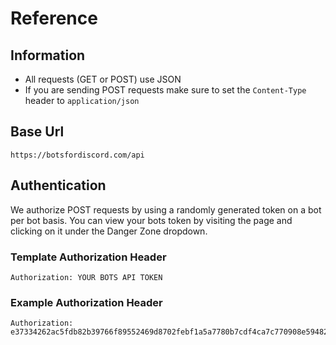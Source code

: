 # Reference

## Information

* All requests \(GET or POST\) use JSON
* If you are sending POST requests make sure to set the `Content-Type` header to `application/json`

## Base Url

```text
https://botsfordiscord.com/api
```

## Authentication

We authorize POST requests by using a randomly generated token on a bot per bot basis. You can view your bots token by visiting the page and clicking on it under the Danger Zone dropdown.

### Template Authorization Header

```http
Authorization: YOUR BOTS API TOKEN
```

### Example Authorization Header

```http
Authorization: e37334262ac5fdb82b39766f89552469d8702febf1a5a7780b7cdf4ca7c770908e59482179b39ad8ba5ddd1df80ed238ed2dc9a0931e797326e107a29186e1bf
```

